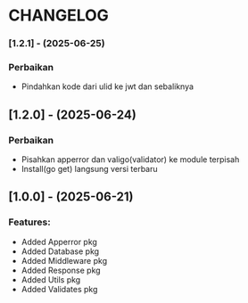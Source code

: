 # CHANGELOG

### [1.2.1] - (2025-06-25)
### Perbaikan
- Pindahkan kode dari ulid ke jwt dan sebaliknya

## [1.2.0] - (2025-06-24)
### Perbaikan
- Pisahkan apperror dan valigo(validator) ke module terpisah
- Install(go get) langsung versi terbaru

## [1.0.0] - (2025-06-21)
### Features:
 - Added Apperror pkg
 - Added Database pkg
 - Added Middleware pkg
 - Added Response pkg
 - Added Utils pkg
 - Added Validates pkg